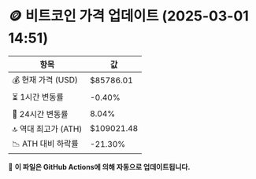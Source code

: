 # 🪙 비트코인 가격 업데이트 (2025-03-01 14:51)

| 항목                | 값 |
|--------------------|----------------|
| 💰 현재 가격 (USD) | $85786.01 |
| ⏳ 1시간 변동률    | -0.40% |
| 📆 24시간 변동률   | 8.04% |
| 🔝 역대 최고가 (ATH) | $109021.48 |
| 📉 ATH 대비 하락률 | -21.30% |

🔄 **이 파일은 GitHub Actions에 의해 자동으로 업데이트됩니다.**
